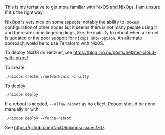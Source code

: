 This is my tentative to get more familiar with NixOS and NixOps. I am
unsure if it's the right way.

NixOps is very nice on some aspects, notably the ability to lookup
configuration of other nodes but it seems there is not many people
using it and there are some lingering bugs, like the inability to
reboot when a kernel is updated or the poor support for `nixops
show-option`. An alternate approach would be to use Terraform with
NixOS.

To deploy NixOS on Hetzner, see https://blog.oro.nu/posts/hetzner-cloud-with-nixos/

To create:

    ./nixops create ./network.nix -d luffy

To deploy:

    ./nixops deploy

If a reboot is needed, `--allow-reboot` as no effect. Reboot should be
done manually or with:

    ./nixops deploy --force-reboot

See https://github.com/NixOS/nixops/issues/367.
